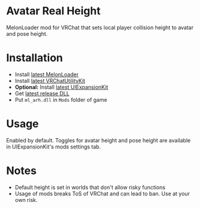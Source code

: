 # Avatar Real Height
MelonLoader mod for VRChat that sets local player collision height to avatar and pose height.

# Installation
* Install [latest MelonLoader](https://github.com/LavaGang/MelonLoader)
* Install [latest VRChatUtilityKit](https://github.com/loukylor/VRC-Mods)
* **Optional:** Install [latest UIExpansionKit](https://github.com/knah/VRCMods)
* Get [latest release DLL](../../../releases/latest)
* Put `ml_arh.dll` in `Mods` folder of game

# Usage
Enabled by default. Toggles for avatar height and pose height are available in UIExpansionKit's mods settings tab.

# Notes
* Default height is set in worlds that don't allow risky functions
* Usage of mods breaks ToS of VRChat and can lead to ban. Use at your own risk.
